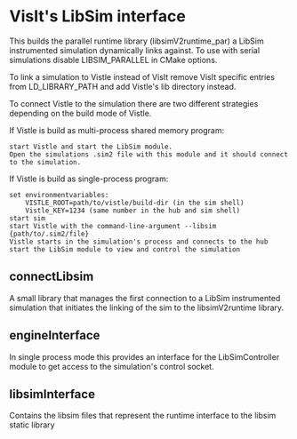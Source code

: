 VisIt's LibSim interface
=====================================================
This builds the parallel runtime library (libsimV2runtime_par) a LibSim instrumented simulation dynamically links against.
To use with serial simulations disable LIBSIM_PARALLEL in CMake options.

To link a simulation to Vistle instead of VisIt remove VisIt specific entries from LD_LIBRARY_PATH and add Vistle's lib directory instead.

To connect Vistle to the simulation there are two different strategies depending on the build mode of Vistle.

If Vistle is build as multi-process shared memory program:

	start Vistle and start the LibSim module. 
	Open the simulations .sim2 file with this module and it should connect to the simulation.
	
If Vistle is build as single-process program:

	set environmentvariables:
		VISTLE_ROOT=path/to/vistle/build-dir (in the sim shell)
		Vistle_KEY=1234 (same number in the hub and sim shell)
	start sim
	start Vistle with the command-line-argument --libsim {path/to/.sim2/file} 
	Vistle starts in the simulation's process and connects to the hub
	start the LibSim module to view and control the simulation
	
connectLibsim
-------------
A small library that manages the first connection to a LibSim instrumented simulation that initiates the linking of the sim to the libsimV2runtime library.

engineInterface
---------------
In single process mode this provides an interface for the LibSimController module to get access to the simulation's control socket.  

libsimInterface
---------------
Contains the libsim files that represent the runtime interface to the libsim static library
